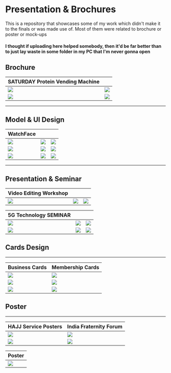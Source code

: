 # Presentation & Brochures
This is a repository that showcases some of my work which didn't make it to the finals or was made use of. Most of them were related to brochure or poster or mock-ups

#### I thought if uploading here helped somebody, then it'd be far better than to just lay waste in some folder in my PC that I'm never gonna open

## Brochure

| SATURDAY Protein Vending Machine  | |
| ------------- | ------------- |
| ![](img/SATURDAY's%20Vending%20Machine%20%5BBrochure%5D%20_Page_04.png)  | ![](img/SATURDAY's%20Vending%20Machine%20%5BBrochure%5D%20_Page_06.png)  |
| ![](img/SATURDAY's%20Vending%20Machine%20%5BBrochure%5D%20_Page_08.png)  | ![](img/SATURDAY's%20Vending%20Machine%20%5BBrochure%5D%20_Page_10.png)  |

------------

## Model & UI Design
 
| WatchFace  |   |  |
| :------------ |:---------------:| -----:|
| ![](img/Apple%20Watch.png)      | ![](img/moto%20watch.png) | ![](Start-Up/LOGO/logo_light.png) |
| ![](img/OP6%20-%20Home%20UI.jpg.png)      | ![](img/MUG.png)      |  ![](Start-Up/LOGO/logo_dark.png)  |
| ![](Start-Up/Vinyl/LEFT-wt.png)      | ![](Start-Up/Vinyl/MIDDLE.png)      |   ![](Start-Up/Vinyl/RIGHT%20-%20wt.png) |

------------

## Presentation & Seminar

| Video Editing Workshop  |   |  |
| :------------ |:---------------:| -----:|
| ![](img/VE%20-%201.jpg)      | ![](img/VE%20-%202.jpg) | ![](img/VE%20-%203.jpg) |

| 5G Technology SEMINAR  |   |  |
| :------------ |:---------------:| -----:|
| ![](img/5G%20Technology%20%5BSeminar%5D_Page_04.jpg)      | ![](img/5G%20Technology%20%5BSeminar%5D_Page_11.jpg) | ![](img/5G%20Technology%20%5BSeminar%5D_Page_12.jpg) |
| ![](img/5G%20Technology%20%5BSeminar%5D_Page_18.jpg)      | ![](img/5G%20Technology%20%5BSeminar%5D_Page_19.jpg) | ![](img/5G%20Technology%20%5BSeminar%5D_Page_25.jpg) |

## Cards Design 

------------

| Business Cards  | Membership Cards |
| ------------- | ------------- |
| ![](img/CARD%20-1.png)  | ![](img/CARD%20-2.png)  |
| ![](img/Card2_Page_2.jpg)  | ![](img/Card2_Page_1.jpg)  |
| ![](img/BC%20-%20Front.jpg)  | ![](img/BC%20-%20Back.jpg)  |

## Poster

------------

| HAJJ Service Posters  | India Fraternity Forum |
| ------------- | ------------- |
| ![](HAJJ/1.jpg)  | ![](HAJJ/3.jpg)  |
| ![](HAJJ/%233.jpg)  | ![](HAJJ/%238.jpg)  |

| Poster  | 
| ------------- | 
| ![](img/Kids%20Program%20%5BPoster%5D.jpg)  | 



